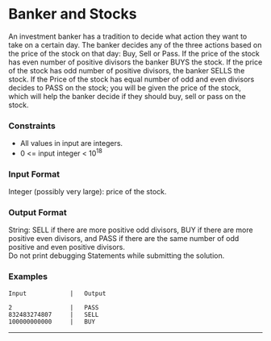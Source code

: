 # Banker and Stocks

An investment banker has a tradition to decide what action they want to take on a certain day. The banker decides any of the three actions based on the price of the stock on that day: Buy, Sell or Pass. If the price of the stock has even number of positive divisors the banker BUYS the stock. If the price of the stock has odd number of positive divisors, the banker SELLS the stock. If the Price of the stock has equal number of odd and even divisors decides to PASS on the stock; you will be given the price of the stock, which will help the banker decide if they should buy, sell or pass on the stock.

### Constraints

* All values in input are integers.
* 0 <= input integer < 10<sup>18<sup>

### Input Format

Integer (possibly very large): price of the stock.

### Output Format

String: SELL if there are more positive odd divisors, BUY if there are more positive even divisors, and PASS if there are the same number of odd positive and even positive divisors.<br>
Do not print debugging Statements while submitting the solution.  


### Examples

```
Input            |   Output 
```
```
2                |   PASS           
832483274807     |   SELL
100000000000     |   BUY
```
<hr />

